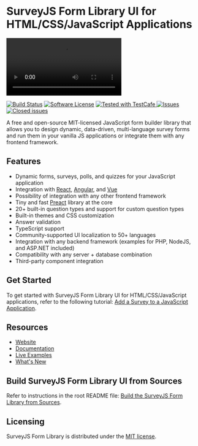 # SurveyJS Form Library UI for HTML/CSS/JavaScript Applications

<video src="https://github.com/surveyjs/survey-library/assets/22315929/b24a68bf-d703-4096-835b-752f5f610aa6"></video>

[![Build Status](https://dev.azure.com/SurveyJS/SurveyJS%20Integration%20Tests/_apis/build/status/SurveyJS%20Library?branchName=master)](https://dev.azure.com/SurveyJS/SurveyJS%20Integration%20Tests/_build/latest?definitionId=7&branchName=master)
[![Software License](https://img.shields.io/badge/license-MIT-brightgreen.svg?style=flat)](LICENSE)
<a href="https://github.com/DevExpress/testcafe">
<img alt="Tested with TestCafe" src="https://img.shields.io/badge/tested%20with-TestCafe-2fa4cf.svg">
</a>
<a href="https://github.com/surveyjs/survey-library/issues">
<img alt="Issues" title="Open Issues" src="https://img.shields.io/github/issues/surveyjs/survey-library.svg">
</a>
<a href="https://github.com/surveyjs/survey-library/issues?utf8=%E2%9C%93&q=is%3Aissue+is%3Aclosed+">
<img alt="Closed issues" title="Closed Issues" src="https://img.shields.io/github/issues-closed/surveyjs/survey-library.svg">
</a>

A free and open-source MIT-licensed JavaScript form builder library that allows you to design dynamic, data-driven, multi-language survey forms and run them in your vanilla JS applications or integrate them with any frontend framework.

## Features

- Dynamic forms, surveys, polls, and quizzes for your JavaScript application
- Integration with [React](https://www.npmjs.com/package/survey-react-ui), [Angular](https://www.npmjs.com/package/survey-angular-ui), and [Vue](https://www.npmjs.com/package/survey-vue3-ui)
- Possibility of integration with any other frontend framework
- Tiny and fast [Preact](https://preactjs.com/) library at the core
- 20+ built-in question types and support for custom question types
- Built-in themes and CSS customization
- Answer validation
- TypeScript support
- Community-supported UI localization to 50+ languages
- Integration with any backend framework (examples for PHP, NodeJS, and ASP.NET included)
- Compatibility with any server + database combination
- Third-party component integration

## Get Started

To get started with SurveyJS Form Library UI for HTML/CSS/JavaScript applications, refer to the following tutorial: [Add a Survey to a JavaScript Application](https://surveyjs.io/form-library/documentation/get-started-html-css-javascript).

## Resources

- [Website](https://surveyjs.io/)
- [Documentation](https://surveyjs.io/form-library/documentation/overview)
- [Live Examples](https://surveyjs.io/form-library/examples/nps-question/)
- [What's New](https://surveyjs.io/WhatsNew)

## Build SurveyJS Form Library UI from Sources

Refer to instructions in the root README file: [Build the SurveyJS Form Library from Sources](https://github.com/surveyjs/survey-library#build-the-surveyjs-form-library-from-sources).

## Licensing

SurveyJS Form Library is distributed under the [MIT license](https://github.com/surveyjs/survey-library/blob/master/LICENSE).
